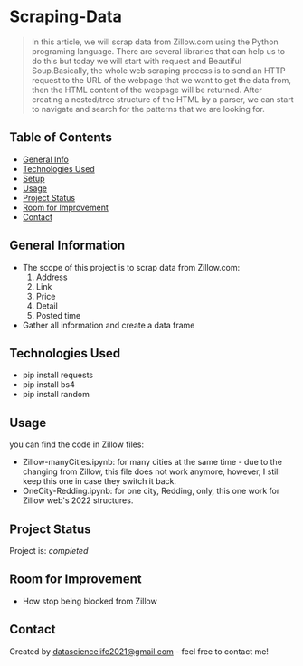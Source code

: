 
# Scraping-Data
>  In this article, we will scrap data from Zillow.com using the Python programing language. There are several libraries that can help us to do this but today we will start with request and Beautiful Soup.Basically, the whole web scraping process is to send an HTTP request to the URL of the webpage that we want to get the data from, then the HTML content of the webpage will be returned. After creating a nested/tree structure of the HTML by a parser, we can start to navigate and search for the patterns that we are looking for.

## Table of Contents
* [General Info](#general-information)
* [Technologies Used](#technologies-used)
* [Setup](#setup)
* [Usage](#usage)
* [Project Status](#project-status)
* [Room for Improvement](#room-for-improvement)
* [Contact](#contact)
<!----------------->


## General Information
- The scope of this project is  to scrap data from Zillow.com: 
    1. Address 
    2. Link
    3. Price
    4. Detail
    5. Posted time
- Gather all information and create a data frame

## Technologies Used
- pip install requests
- pip install bs4
- pip install random


## Usage
 you can find the code in Zillow files:
 - Zillow-manyCities.ipynb: for many cities at the same time - due to the changing from Zillow, this file does not work anymore, however, I still keep this one in case they switch it back.  
 - OneCity-Redding.ipynb: for one city, Redding, only, this one work for Zillow web's 2022 structures. 
 
## Project Status
Project is:  _completed_ 

## Room for Improvement
- How stop being blocked from Zillow
## Contact
Created by <datasciencelife2021@gmail.com> - feel free to contact me!


